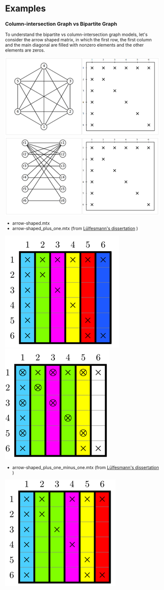 # Examples

### Column-intersection Graph vs Bipartite Graph
To understand the bipartite vs column-intersection graph models, 
let's consider the arrow shaped matrix, in which the first row, 
the first column and the main diagonal are filled with nonzero
elements and the other elements are zeros.

![ArrowShapedCIG](arrow_shaped_cig.png)
![ArrowShapedBipartite](arrow_shaped_bipartite.png)

- arrow-shaped.mtx
- arrow-shaped_plus_one.mtx (from [Lülfesmann's dissertation](https://cuvillier.de/de/shop/publications/15-full-and-partial-jacobian-computation-via-graph-coloring-algorithms-and-applications)
)

![MatVis1](arrow-shaped_plus_one.png)
![MatVis1](req_elements.png)
- arrow-shaped_plus_one_minus_one.mtx (from [Lülfesmann's dissertation](https://cuvillier.de/de/shop/publications/15-full-and-partial-jacobian-computation-via-graph-coloring-algorithms-and-applications)
)

![MatVis1](arrow-shaped_plus_one_minus_one.png)